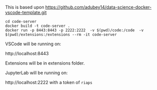 This is based upon https://github.com/adubey14/data-science-docker-vscode-template.git

```
cd code-server
docker build -t code-server .
docker run -p 8443:8443 -p 2222:2222  -v $(pwd)/code:/code  -v $(pwd)/extensions:/extensions --rm -it code-server 
```

VSCode will be running on:

http://localhost:8443

Extensions will be in extensions folder.

JupyterLab will be running on:

http://localhost:2222 with a token of `riaps`

